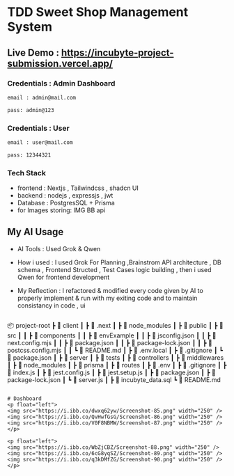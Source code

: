 # TDD Sweet Shop Management System 
## Live Demo : https://incubyte-project-submission.vercel.app/

### Credentials : Admin Dashboard
```bash
email : admin@mail.com
```

```bash
pass: admin@123
```

### Credentials : User
```bash
email : user@mail.com
```

```bash
pass: 12344321
```

### Tech Stack 
- frontend : Nextjs , Tailwindcss , shadcn UI
- backend : nodejs , expressjs , jwt
- Database : PostgresSQL + Prisma
- for Images storing: IMG BB api 

## My AI Usage

- AI Tools : Used Grok & Qwen 
- How i used : I used Grok For Planning ,Brainstrom API architecture , DB schema , Frontend Structed , Test Cases logic building , then i used Qwen for frontend development 
- My Reflection : I refactored & modified every code given by AI to properly implement & run with my exiting code and to maintain consistancy in code , ui

  ```bash
📦 project-root
┣ 📂 client
┃ ┣ 📂 .next
┃ ┣ 📂 node_modules
┃ ┣ 📂 public
┃ ┣ 📂 src
┃ ┃ ┣ 📂 components
┃ ┃ ┣ 📄 envExample
┃ ┃ ┣ 📄 jsconfig.json
┃ ┃ ┣ 📄 next.config.mjs
┃ ┃ ┣ 📄 package.json
┃ ┃ ┣ 📄 package-lock.json
┃ ┃ ┣ 📄 postcss.config.mjs
┃ ┃ ┗ 📄 README.md
┃ ┣ 📄 .env.local
┃ ┣ 📄 .gitignore
┃ ┗ 📄 package.json
┃
┣ 📂 server
┃ ┣ 📂 tests
┃ ┣ 📂 controllers
┃ ┣ 📂 middlewares
┃ ┣ 📂 node_modules
┃ ┣ 📂 prisma
┃ ┣ 📂 routes
┃ ┣ 📄 .env
┃ ┣ 📄 .gitignore
┃ ┣ 📄 index.js
┃ ┣ 📄 jest.config.js
┃ ┣ 📄 jest.setup.js
┃ ┣ 📄 package.json
┃ ┣ 📄 package-lock.json
┃ ┗ 📄 server.js
┃
┣ 📄 incubyte_data.sql
┗ 📄 README.md
  ```

# Dashboard
<p float="left">
  <img src="https://i.ibb.co/dwxq62yw/Screenshot-85.png" width="250" />
  <img src="https://i.ibb.co/QvHwfGsG/Screenshot-86.png" width="250" />
  <img src="https://i.ibb.co/V0F8NBMW/Screenshot-87.png" width="250" />
</p>

<p float="left">
  <img src="https://i.ibb.co/WbZjCBZ/Screenshot-88.png" width="250" />
  <img src="https://i.ibb.co/6cG8yqSZ/Screenshot-89.png" width="250" />
  <img src="https://i.ibb.co/q3kDMfZG/Screenshot-90.png" width="250" />
</p>
